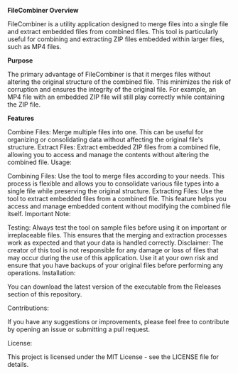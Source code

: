 **FileCombiner Overview**

FileCombiner is a utility application designed to merge files into a single file and extract embedded files from combined files. This tool is particularly useful for combining and extracting ZIP files embedded within larger files, such as MP4 files.

**Purpose**

The primary advantage of FileCombiner is that it merges files without altering the original structure of the combined file. This minimizes the risk of corruption and ensures the integrity of the original file. For example, an MP4 file with an embedded ZIP file will still play correctly while containing the ZIP file.

**Features**

Combine Files: Merge multiple files into one. This can be useful for organizing or consolidating data without affecting the original file's structure.
Extract Files: Extract embedded ZIP files from a combined file, allowing you to access and manage the contents without altering the combined file.
Usage:

Combining Files: Use the tool to merge files according to your needs. This process is flexible and allows you to consolidate various file types into a single file while preserving the original structure.
Extracting Files: Use the tool to extract embedded files from a combined file. This feature helps you access and manage embedded content without modifying the combined file itself.
Important Note:

Testing: Always test the tool on sample files before using it on important or irreplaceable files. This ensures that the merging and extraction processes work as expected and that your data is handled correctly.
Disclaimer: The creator of this tool is not responsible for any damage or loss of files that may occur during the use of this application. Use it at your own risk and ensure that you have backups of your original files before performing any operations.
Installation:

You can download the latest version of the executable from the Releases section of this repository.

Contributions:

If you have any suggestions or improvements, please feel free to contribute by opening an issue or submitting a pull request.

License:

This project is licensed under the MIT License - see the LICENSE file for details.
